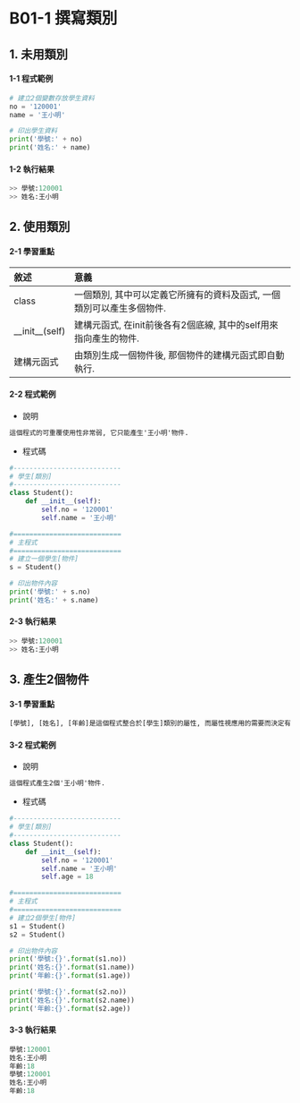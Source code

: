 # B01-1 撰寫類別

## 1. 未用類別

#### 1-1 程式範例


``` python
# 建立2個變數存放學生資料
no = '120001'
name = '王小明'

# 印出學生資料
print('學號:' + no)
print('姓名:' + name)  
```

#### 1-2 執行結果
``` python
>> 學號:120001
>> 姓名:王小明
```

## 2. 使用類別 

#### 2-1 學習重點
| 敘述 | 意義 |
|:---------|:------|
| class | 一個類別, 其中可以定義它所擁有的資料及函式, 一個類別可以產生多個物件.  |
| &#95;&#95;init&#95;&#95;(self) | 建構元函式, 在init前後各有2個底線, 其中的self用來指向產生的物件. |
| 建構元函式 | 由類別生成一個物件後, 那個物件的建構元函式即自動執行. |

#### 2-2 程式範例

* 說明

``` html
這個程式的可重覆使用性非常弱, 它只能產生'王小明'物件.
```

* 程式碼
``` python
#---------------------------
# 學生[類別]
#---------------------------
class Student():
    def __init__(self):
        self.no = '120001'
        self.name = '王小明'

#===========================
# 主程式
#===========================
# 建立一個學生[物件]
s = Student()

# 印出物件內容
print('學號:' + s.no)
print('姓名:' + s.name)
```

#### 2-3 執行結果
``` python
>> 學號:120001
>> 姓名:王小明
```


## 3. 產生2個物件

#### 3-1 學習重點

``` html
[學號], [姓名], [年齡]是這個程式整合於[學生]類別的屬性, 而屬性視應用的需要而決定有哪些.
```

#### 3-2 程式範例

* 說明

``` html
這個程式產生2個'王小明'物件.
```

* 程式碼
``` python
#---------------------------
# 學生[類別]
#---------------------------
class Student():
    def __init__(self):
        self.no = '120001'
        self.name = '王小明'
        self.age = 18

#===========================
# 主程式
#===========================
# 建立2個學生[物件]
s1 = Student()
s2 = Student()

# 印出物件內容
print('學號:{}'.format(s1.no))
print('姓名:{}'.format(s1.name))
print('年齡:{}'.format(s1.age))

print('學號:{}'.format(s2.no))
print('姓名:{}'.format(s2.name))
print('年齡:{}'.format(s2.age))
```

#### 3-3 執行結果
``` python
學號:120001
姓名:王小明
年齡:18
學號:120001
姓名:王小明
年齡:18
```
